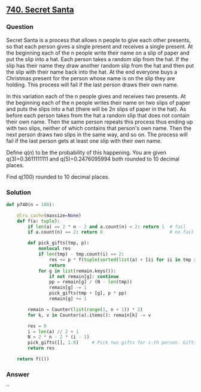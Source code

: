 ## **[740. Secret Santa](https://projecteuler.net/problem=740)**

### Question
Secret Santa is a process that allows n people to give each other presents, so that each person gives a single present and receives a single present. At the beginning each of the n people write their name on a slip of paper and put the slip into a hat. Each person takes a random slip from the hat. If the slip has their name they draw another random slip from the hat and then put the slip with their name back into the hat. At the end everyone buys a Christmas present for the person whose name is on the slip they are holding. This process will fail if the last person draws their own name.

In this variation each of the n people gives and receives two presents. At the beginning each of the n people writes their name on two slips of paper and puts the slips into a hat (there will be 2n slips of paper in the hat). As before each person takes from the hat a random slip that does not contain their own name. Then the same person repeats this process thus ending up with two slips, neither of which contains that person's own name. Then the next person draws two slips in the same way, and so on. The process will fail if the last person gets at least one slip with their own name.

Define q(n) to be the probability of this happening. You are given q(3)=0.3611111111 and q(5)=0.2476095994 both rounded to 10 decimal places.

Find q(100) rounded to 10 decimal places.

### Solution

```python
def p740(n = 100):

    @lru_cache(maxsize=None)
    def f(a: tuple):
        if len(a) == 2 * n - 2 and a.count(n) < 2: return 1  # fail
        if a.count(n) == 2: return 0                         # no fail

        def pick_gifts(tmp, p):
            nonlocal res
            if len(tmp) - tmp.count(i) == 2:
                res += p * f(tuple(sorted(list(a) + [ii for ii in tmp if ii != i])))
                return
            for g in list(remain.keys()):
                if not remain[g]: continue
                pp = remain[g] / (N - len(tmp))
                remain[g] -= 1
                pick_gifts(tmp + [g], p * pp)
                remain[g] += 1

        remain = Counter(list(range(1, n + 1)) * 2)
        for k, v in Counter(a).items(): remain[k] -= v

        res = 0
        i = len(a) // 2 + 1
        N = 2 * n - 2 * (i - 1)
        pick_gifts([], 1.0)     # Pick two gifts for i-th person. Gifts cannot be i
        return res

    return f(())
```

### Answer 
``
